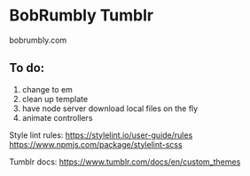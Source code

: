 # BobRumbly Tumblr

bobrumbly.com

## To do:
1. change to em
2. clean up template
3. have node server download local files on the fly
4. animate controllers

Style lint rules:
https://stylelint.io/user-guide/rules
https://www.npmjs.com/package/stylelint-scss

Tumblr docs:
https://www.tumblr.com/docs/en/custom_themes

